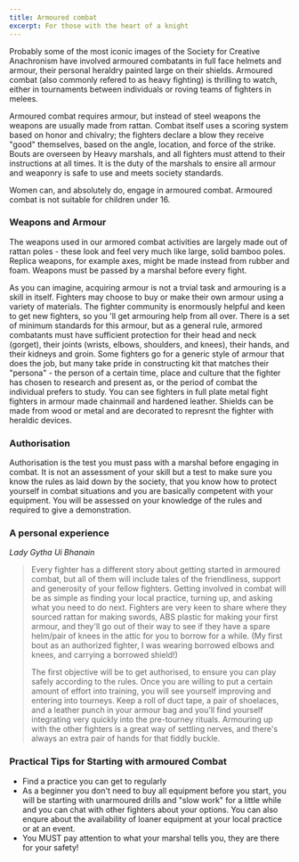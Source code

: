 ```yaml
---
title: Armoured combat
excerpt: For those with the heart of a knight
---
```

Probably some of the most iconic images of the Society for Creative Anachronism have involved armoured combatants in full face helmets and armour, their personal heraldry painted large on their shields. Armoured combat (also commonly refered to as heavy fighting) is thrilling to watch, either in  tournaments between individuals or roving teams of fighters  in  melees.

Armoured combat requires armour, but instead of steel weapons the weapons are usually made from rattan. Combat itself uses  a scoring system based on honor and chivalry; the fighters declare a blow they receive &quot;good&quot; themselves,  based on the angle, location, and force of the strike. Bouts are overseen by Heavy marshals, and all fighters must attend to their instructions at all times. It is the duty of the marshals to ensire all armour and weaponry is safe to use and  meets society standards.

Women can, and absolutely do, engage in armoured combat. Armoured combat is not suitable for children under  16. 

### Weapons and Armour

The weapons used in our armored combat activities are largely made out of rattan poles - these  look and feel very much like large, solid bamboo poles. Replica weapons, for example axes, might be made instead from rubber and foam. Weapons must be passed by a marshal before every fight.

As you can imagine, acquiring armour is not a trvial task and armouring is a skill in itself. Fighters may choose to buy or make their own armour using a variety of materials. The fighter community is enormously helpful and keen to get new fighters, so you 'll get armouring help from all over. There is a  set of minimum standards for this armour, but as a general rule, armored combatants must have sufficient protection for their head and neck (gorget), their joints (wrists, elbows, shoulders, and knees), their hands, and their kidneys and groin. Some fighters go for a generic style of armour that does the job, but many take pride in constructing kit that matches their &quot;persona&quot; - the person of a certain time, place and culture that the fighter has chosen to research and present as, or the period of combat the individual prefers to study. You can see fighters in full plate metal fight fighters in armour made  chainmail and  hardened leather. Shields can be made from wood or metal and are decorated to represnt the fighter with heraldic devices.

### Authorisation

Authorisation is the test you must pass with a marshal before engaging in combat. It is not an assessment of your skill but a test to make sure you know the rules as laid down by the society, that you know how to protect yourself in combat situations and you are basically competent with your equipment. You will be assessed on your knowledge of the rules and required to give a demonstration.

### A personal experience

_Lady Gytha Ui Bhanain_

> Every fighter has a different story about getting started in armoured combat, but all of them will include tales of the friendliness, support and generosity of your fellow fighters.  Getting involved in combat will be as simple as finding your local practice, turning up, and asking what you need to do next.  Fighters are very keen to share where they sourced rattan for making swords, ABS plastic for making your first armour, and they'll go out of their way to see if they have a spare helm/pair of knees in the attic for you to borrow for a while. (My first bout as an authorized fighter, I was wearing borrowed elbows and knees, and carrying a borrowed shield!) 
> 
> The first objective will be to get authorised, to ensure you can play safely according to the rules. Once you are willing to put a certain amount of effort into training, you will see yourself improving and entering into tourneys. Keep a roll of duct tape, a pair of shoelaces, and a leather punch in your armour bag and you'll find yourself integrating very quickly into the pre-tourney rituals. Armouring up with the other fighters is a great way of settling nerves, and there's always an extra pair of hands for that fiddly buckle.

### Practical Tips for Starting with armoured Combat

- Find a practice you can get to regularly
- As a beginner you don't need to buy all equipment before you start, you will be starting with unarmoured drills and &quot;slow work&quot; for a little while and you can chat with other fighters about your options. You can also enqure about the availability of loaner equipment at your local practice or at an event.
- You MUST pay attention to what your marshal tells you, they are there for your safety!
